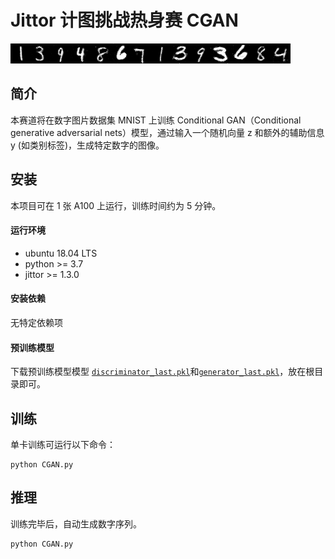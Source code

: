 # Jittor 计图挑战热身赛 CGAN


![主要结果](result.png)

## 简介
本赛道将在数字图片数据集 MNIST 上训练 Conditional GAN（Conditional generative adversarial nets）模型，通过输入一个随机向量 z 和额外的辅助信息 y (如类别标签)，生成特定数字的图像。

## 安装 
本项目可在 1 张 A100 上运行，训练时间约为 5 分钟。

#### 运行环境
- ubuntu 18.04 LTS
- python >= 3.7
- jittor >= 1.3.0

#### 安装依赖
无特定依赖项

#### 预训练模型
下载预训练模型模型 [`discriminator_last.pkl`](https://drive.google.com/file/d/1CzNiZpcf9OXTRkcS4vDuq5ugbNzBWYya/view?usp=sharing)和[`generator_last.pkl`](https://drive.google.com/file/d/1t8oa925ugg5hrTC14SCzzpVlyD7wnnbf/view?usp=sharing)，放在根目录即可。



## 训练
单卡训练可运行以下命令：
```
python CGAN.py
```

## 推理
训练完毕后，自动生成数字序列。
```
python CGAN.py
```
